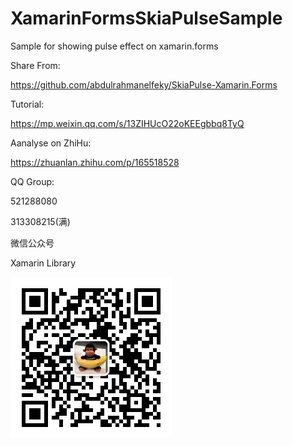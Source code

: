 # XamarinFormsSkiaPulseSample

Sample for showing pulse effect on xamarin.forms

Share From:

https://github.com/abdulrahmanelfeky/SkiaPulse-Xamarin.Forms

Tutorial:

https://mp.weixin.qq.com/s/13ZIHUcO22oKEEgbbq8TyQ

Aanalyse on ZhiHu:

https://zhuanlan.zhihu.com/p/165518528

QQ Group:

521288080

313308215(满)

微信公众号

Xamarin Library

<img src="https://github.com/jingliancui/XamarinFormsSkiaPulseSample/blob/master/Images/wechatqrcode.jpg?raw=true"/>
